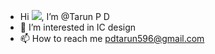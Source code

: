 - Hi ![](https://user-images.githubusercontent.com/18350557/176309783-0785949b-9127-417c-8b55-ab5a4333674e.gif), I’m @Tarun P D
- 👀 I’m interested in IC design
- 📫 How to reach me pdtarun596@gmail.com

<!---
Tarun1947/Tarun1947 is a ✨ special ✨ repository because its `README.md` (this file) appears on your GitHub profile.
You can click the Preview link to take a look at your changes.
--->
